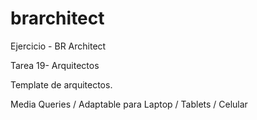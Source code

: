 # brarchitect
Ejercicio - BR Architect

Tarea 19- Arquitectos


Template de arquitectos. 

Media Queries / Adaptable para Laptop / Tablets / Celular
